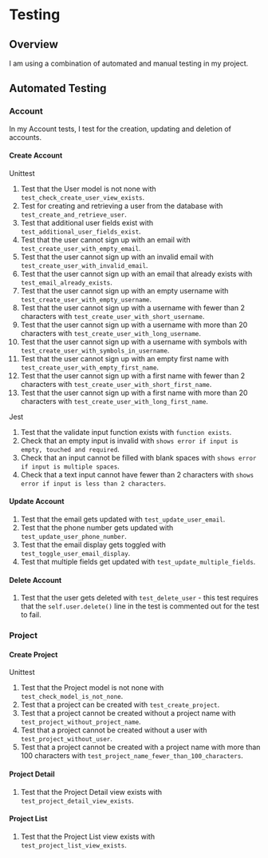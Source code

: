 # Testing

## Overview

I am using a combination of automated and manual testing in my project.

## Automated Testing

### Account

In my Account tests, I test for the creation, updating and deletion of accounts.

#### Create Account

Unittest

1. Test that the User model is not none with `test_check_create_user_view_exists`.
2. Test for creating and retrieving a user from the database with `test_create_and_retrieve_user`.
3. Test that additional user fields exist with `test_additional_user_fields_exist`.
4. Test that the user cannot sign up with an email with `test_create_user_with_empty_email`.
5. Test that the user cannot sign up with an invalid email with `test_create_user_with_invalid_email`.
6. Test that the user cannot sign up with an email that already exists with `test_email_already_exists`.
7. Test that the user cannot sign up with an empty username with `test_create_user_with_empty_username`.
8. Test that the user cannot sign up with a username with fewer than 2 characters with `test_create_user_with_short_username`.
9. Test that the user cannot sign up with a username with more than 20 characters with `test_create_user_with_long_username`.
10. Test that the user cannot sign up with a username with symbols with `test_create_user_with_symbols_in_username`.
11. Test that the user cannot sign up with an empty first name with `test_create_user_with_empty_first_name`.
12. Test that the user cannot sign up with a first name with fewer than 2 characters with `test_create_user_with_short_first_name`.
13. Test that the user cannot sign up with a first name with more than 20 characters with `test_create_user_with_long_first_name`.

Jest

1. Test that the validate input function exists with `function exists`.
2. Check that an empty input is invalid with `shows error if input is empty, touched and required`.
3. Check that an input cannot be filled with blank spaces with `shows error if input is multiple spaces`.
4. Check that a text input cannot have fewer than 2 characters with `shows error if input is less than 2 characters`.

#### Update Account

1. Test that the email gets updated with `test_update_user_email`.
2. Test that the phone number gets updated with `test_update_user_phone_number`.
3. Test that the email display gets toggled with `test_toggle_user_email_display`.
4. Test that multiple fields get updated with `test_update_multiple_fields`.

#### Delete Account

1. Test that the user gets deleted with `test_delete_user` - this test requires that the `self.user.delete()` line in the test is commented out for the test to fail.

### Project

#### Create Project

Unittest

1. Test that the Project model is not none with `test_check_model_is_not_none`.
2. Test that a project can be created with `test_create_project`.
3. Test that a project cannot be created without a project name with `test_project_without_project_name`.
4. Test that a project cannot be created without a user with `test_project_without_user`.
5. Test that a project cannot be created with a project name with more than 100 characters with `test_project_name_fewer_than_100_characters`.

#### Project Detail

1. Test that the Project Detail view exists with `test_project_detail_view_exists`.

#### Project List

1. Test that the Project List view exists with `test_project_list_view_exists`.
